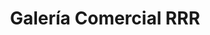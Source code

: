 ---
title: "Galería Comercial RRR"
url: /cochabamba/galeria-comercial-rrr/
shop: centro comercial
---